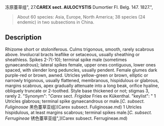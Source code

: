 冻原薹草组",
27.**CAREX sect. AULOCYSTIS** Dumortier Fl. Belg. 147. 1827.",

> About 60 species: Asia, Europe, North America; 38 species (24 endemic) in two subsections in China.

## Description
Rhizome short or stoloniferous. Culms trigonous, smooth, rarely scabrous above. Involucral bracts leaflike or setaceous, usually sheathing or sheathless. Spikes 2-7(-10); terminal spike male (sometimes gynaecandrous); lateral spikes female, upper ones contiguous, lower ones spaced, with slender long peduncles, usually pendent. Female glumes dark purple-red or brown, awned. Utricles yellow-green or brown, elliptic or narrowly trigonous, usually flattened, membranous, hispidulous or glabrous, margins scabrous, apex gradually attenuate into a long beak, orifice hyaline, obliquely truncate or 2-toothed. Style base thickened or not; stigmas 3, rarely 2.
  "Synonym": "*Carex* sect. *Frigidae* Fries ex Kükenthal.
  "keylist": "
1 Utricles glabrous; terminal spike gynaecandrous or male.[*C. subsect. Fuliginosae* 黑色薹草亚组](Carex subsect. Fuliginosae.md)
1 Utricles hispidulous, at least margins scabrous; terminal spikes male.[*C. subsect. Ferrugineae* 锈色薹草亚组",](Carex subsect. Ferrugineae.md)
